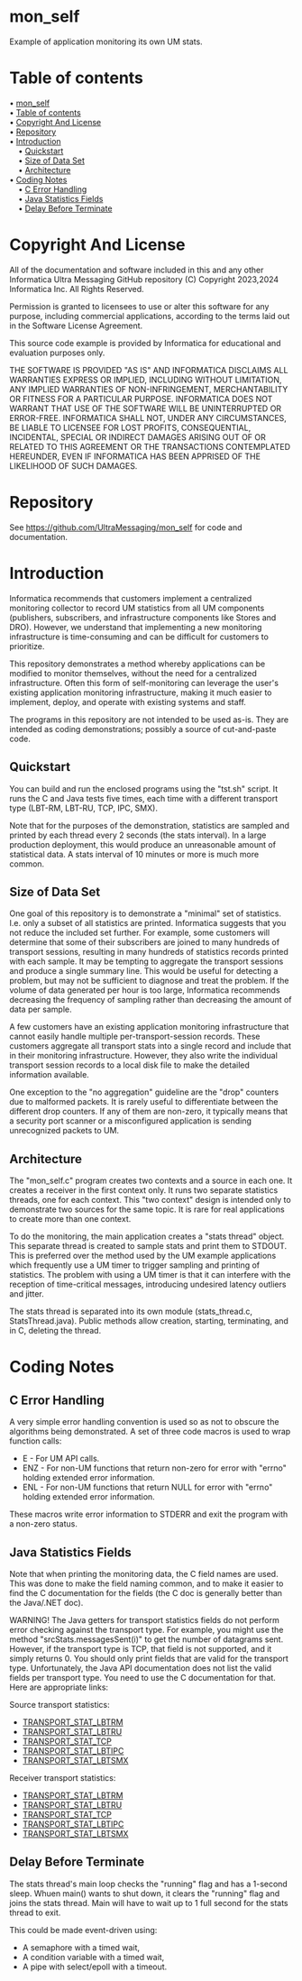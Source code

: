 # mon_self

Example of application monitoring its own UM stats.

# Table of contents

<!-- mdtoc-start -->
&bull; [mon_self](#mon_self)  
&bull; [Table of contents](#table-of-contents)  
&bull; [Copyright And License](#copyright-and-license)  
&bull; [Repository](#repository)  
&bull; [Introduction](#introduction)  
&nbsp;&nbsp;&nbsp;&nbsp;&bull; [Quickstart](#quickstart)  
&nbsp;&nbsp;&nbsp;&nbsp;&bull; [Size of Data Set](#size-of-data-set)  
&nbsp;&nbsp;&nbsp;&nbsp;&bull; [Architecture](#architecture)  
&bull; [Coding Notes](#coding-notes)  
&nbsp;&nbsp;&nbsp;&nbsp;&bull; [C Error Handling](#c-error-handling)  
&nbsp;&nbsp;&nbsp;&nbsp;&bull; [Java Statistics Fields](#java-statistics-fields)  
&nbsp;&nbsp;&nbsp;&nbsp;&bull; [Delay Before Terminate](#delay-before-terminate)  
<!-- TOC created by '/home/sford/bin/mdtoc.pl README.md' (see https://github.com/fordsfords/mdtoc) -->
<!-- mdtoc-end -->

# Copyright And License

All of the documentation and software included in this and any
other Informatica Ultra Messaging GitHub repository
(C) Copyright 2023,2024 Informatica Inc. All Rights Reserved.

Permission is granted to licensees to use
or alter this software for any purpose, including commercial applications,
according to the terms laid out in the Software License Agreement.

This source code example is provided by Informatica for educational
and evaluation purposes only.

THE SOFTWARE IS PROVIDED "AS IS" AND INFORMATICA DISCLAIMS ALL WARRANTIES
EXPRESS OR IMPLIED, INCLUDING WITHOUT LIMITATION, ANY IMPLIED WARRANTIES OF
NON-INFRINGEMENT, MERCHANTABILITY OR FITNESS FOR A PARTICULAR
PURPOSE.  INFORMATICA DOES NOT WARRANT THAT USE OF THE SOFTWARE WILL BE
UNINTERRUPTED OR ERROR-FREE.  INFORMATICA SHALL NOT, UNDER ANY CIRCUMSTANCES,
BE LIABLE TO LICENSEE FOR LOST PROFITS, CONSEQUENTIAL, INCIDENTAL, SPECIAL OR
INDIRECT DAMAGES ARISING OUT OF OR RELATED TO THIS AGREEMENT OR THE
TRANSACTIONS CONTEMPLATED HEREUNDER, EVEN IF INFORMATICA HAS BEEN APPRISED OF
THE LIKELIHOOD OF SUCH DAMAGES.

# Repository

See https://github.com/UltraMessaging/mon_self for code and documentation.

# Introduction

Informatica recommends that customers implement a centralized monitoring
collector to record UM statistics from all UM components (publishers,
subscribers, and infrastructure components like Stores and DRO).
However, we understand that implementing a new monitoring infrastructure
is time-consuming and can be difficult for customers to prioritize.

This repository demonstrates a method whereby applications can be modified
to monitor themselves, without the need for a centralized infrastructure.
Often this form of self-monitoring can leverage the user's existing
application monitoring infrastructure, making it much easier to implement,
deploy, and operate with existing systems and staff.

The programs in this repository are not intended to be used as-is.
They are intended as coding demonstrations;
possibly a source of cut-and-paste code.

## Quickstart

You can build and run the enclosed programs using the "tst.sh" script.
It runs the C and Java tests five times,
each time with a different transport type (LBT-RM, LBT-RU, TCP, IPC, SMX).

Note that for the purposes of the demonstration,
statistics are sampled and printed by each thread
every 2 seconds (the stats interval).
In a large production deployment,
this would produce an unreasonable amount of statistical data.
A stats interval of 10 minutes or more is much more common.

## Size of Data Set

One goal of this repository is to demonstrate a "minimal" set of statistics.
I.e. only a subset of all statistics are printed.
Informatica suggests that you not reduce the included set further.
For example, some customers will determine that some of their subscribers
are joined to many hundreds of transport sessions,
resulting in many hundreds of statistics records printed with each sample.
It may be tempting to aggregate the transport sessions and produce a single
summary line.
This would be useful for detecting a problem,
but may not be sufficient to diagnose and treat the problem.
If the volume of data generated per hour is too large,
Informatica recommends decreasing the frequency of sampling
rather than decreasing the amount of data per sample.

A few customers have an existing application monitoring infrastructure
that cannot easily handle multiple per-transport-session records.
These customers aggregate all transport stats into a single
record and include that in their monitoring infrastructure.
However, they also write the individual transport session records to
a local disk file to make the detailed information available.

One exception to the "no aggregation" guideline are
the "drop" counters due to malformed packets.
It is rarely useful to differentiate between the different
drop counters.
If any of them are non-zero,
it typically means that a security port scanner or a
misconfigured application is sending unrecognized packets to UM.

## Architecture

The "mon_self.c" program creates two contexts and a source in each one.
It creates a receiver in the first context only.
It runs two separate statistics threads,
one for each context.
This "two context" design is intended only to demonstrate two sources
for the same topic.
It is rare for real applications to create more than one context.

To do the monitoring, the main application creates a "stats thread" object.
This separate thread is created to sample stats and print them to STDOUT.
This is preferred over the method used by the UM example applications
which frequently use a UM timer to trigger sampling and printing of statistics.
The problem with using a UM timer is that it can interfere with the
reception of time-critical messages,
introducing undesired latency outliers and jitter.

The stats thread is separated into its own module
(stats_thread.c, StatsThread.java).
Public methods allow creation, starting,
terminating, and in C, deleting the thread.

# Coding Notes

## C Error Handling

A very simple error handling convention is used so as not to obscure the
algorithms being demonstrated.
A set of three code macros is used to wrap function calls:
<ul>
<li>E - For UM API calls.
<li>ENZ - For non-UM functions that return non-zero for error with
"errno" holding extended error information.
<li>ENL - For non-UM functions that return NULL for error with
"errno" holding extended error information.
</ul>
These macros write error information to STDERR and exit the program
with a non-zero status.

## Java Statistics Fields

Note that when printing the monitoring data,
the C field names are used.
This was done to make the field naming common,
and to make it easier to find the C documentation for the fields
(the C doc is generally better than the Java/.NET doc).

WARNING!
The Java getters for transport statistics fields do not perform error checking
against the transport type.
For example, you might use the method "srcStats.messagesSent(i)" to get the
number of datagrams sent.
However, if the transport type is TCP, that field is not supported,
and it simply returns 0.
You should only print fields that are valid for the transport type.
Unfortunately, the Java API documentation does not list the valid
fields per transport type.
You need to use the C documentation for that.
Here are appropriate links:

Source transport statistics:

* [TRANSPORT_STAT_LBTRM](https://ultramessaging.github.io/currdoc/doc/API/structlbm__src__transport__stats__lbtrm__t__stct.html)
* [TRANSPORT_STAT_LBTRU](https://ultramessaging.github.io/currdoc/doc/API/structlbm__src__transport__stats__lbtru__t__stct.html)
* [TRANSPORT_STAT_TCP](https://ultramessaging.github.io/currdoc/doc/API/structlbm__src__transport__stats__tcp__t__stct.html)
* [TRANSPORT_STAT_LBTIPC](https://ultramessaging.github.io/currdoc/doc/API/structlbm__src__transport__stats__lbtipc__t__stct.html)
* [TRANSPORT_STAT_LBTSMX](https://ultramessaging.github.io/currdoc/doc/API/structlbm__src__transport__stats__lbtsmx__t__stct.html)

Receiver transport statistics:

* [TRANSPORT_STAT_LBTRM](https://ultramessaging.github.io/currdoc/doc/API/structlbm__rcv__transport__stats__lbtrm__t__stct.html)
* [TRANSPORT_STAT_LBTRU](https://ultramessaging.github.io/currdoc/doc/API/structlbm__rcv__transport__stats__lbtru__t__stct.html)
* [TRANSPORT_STAT_TCP](https://ultramessaging.github.io/currdoc/doc/API/structlbm__rcv__transport__stats__tcp__t__stct.html)
* [TRANSPORT_STAT_LBTIPC](https://ultramessaging.github.io/currdoc/doc/API/structlbm__rcv__transport__stats__lbtipc__t__stct.html)
* [TRANSPORT_STAT_LBTSMX](https://ultramessaging.github.io/currdoc/doc/API/structlbm__rcv__transport__stats__lbtsmx__t__stct.html)

## Delay Before Terminate

The stats thread's main loop checks the "running" flag and has a 1-second sleep.
Whuen main() wants to shut down, it clears the "running" flag and joins the
stats thread.
Main will have to wait up to 1 full second for the stats thread to exit.

This could be made event-driven using:
<ul>
<li>A semaphore with a timed wait,
<li>A condition variable with a timed wait,
<li>A pipe with select/epoll with a timeout.
</ul>

